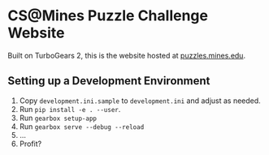 # CS@Mines Puzzle Challenge Website

Built on TurboGears 2, this is the website hosted at
[puzzles.mines.edu](https://puzzles.mines.edu).

## Setting up a Development Environment

1. Copy `development.ini.sample` to `development.ini` and adjust as needed.
2. Run `pip install -e . --user`.
3. Run `gearbox setup-app`
4. Run `gearbox serve --debug --reload`
5. ...
6. Profit?

